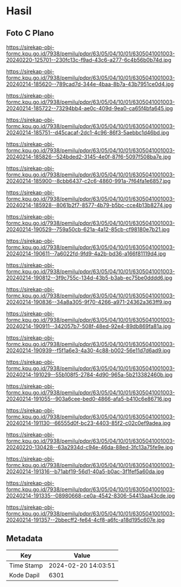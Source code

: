 # Hasil

## Foto C Plano

https://sirekap-obj-formc.kpu.go.id/7938/pemilu/pdpr/63/05/04/10/01/6305041001003-20240220-125701--230fc13c-f9ad-43c6-a277-6c4b56b0b74d.jpg

https://sirekap-obj-formc.kpu.go.id/7938/pemilu/pdpr/63/05/04/10/01/6305041001003-20240214-185620--789cad7d-344e-4baa-8b7a-43b7951ce0d4.jpg

https://sirekap-obj-formc.kpu.go.id/7938/pemilu/pdpr/63/05/04/10/01/6305041001003-20240214-185722--73294bb4-ae0c-409d-9ea0-ca65f4bfa645.jpg

https://sirekap-obj-formc.kpu.go.id/7938/pemilu/pdpr/63/05/04/10/01/6305041001003-20240214-185751--d45cacaf-2dc1-4c96-86f3-5aebbc1d46bd.jpg

https://sirekap-obj-formc.kpu.go.id/7938/pemilu/pdpr/63/05/04/10/01/6305041001003-20240214-185826--524bded2-3145-4e0f-87f6-5097f508ba7e.jpg

https://sirekap-obj-formc.kpu.go.id/7938/pemilu/pdpr/63/05/04/10/01/6305041001003-20240214-185900--8cbb6437-c2c6-4860-991a-7f64fa1e6857.jpg

https://sirekap-obj-formc.kpu.go.id/7938/pemilu/pdpr/63/05/04/10/01/6305041001003-20240214-185928--8061b2f7-8577-4b79-b5bc-cce4b13b8274.jpg

https://sirekap-obj-formc.kpu.go.id/7938/pemilu/pdpr/63/05/04/10/01/6305041001003-20240214-190529--759a50cb-621a-4a12-85cb-cf98180e7b21.jpg

https://sirekap-obj-formc.kpu.go.id/7938/pemilu/pdpr/63/05/04/10/01/6305041001003-20240214-190611--7a6022fd-9fd9-4a2b-bd36-a166f81119d4.jpg

https://sirekap-obj-formc.kpu.go.id/7938/pemilu/pdpr/63/05/04/10/01/6305041001003-20240214-190812--3f9c755c-134d-43b5-b3ab-ec75be0dddd6.jpg

https://sirekap-obj-formc.kpu.go.id/7938/pemilu/pdpr/63/05/04/10/01/6305041001003-20240214-190836--34a8a305-9f70-4266-a971-24362a363ff9.jpg

https://sirekap-obj-formc.kpu.go.id/7938/pemilu/pdpr/63/05/04/10/01/6305041001003-20240214-190911--342057b7-508f-48ed-92e4-89db869fa81a.jpg

https://sirekap-obj-formc.kpu.go.id/7938/pemilu/pdpr/63/05/04/10/01/6305041001003-20240214-190939--f5f1a6e3-4a30-4c88-b002-56e11d7d6ad9.jpg

https://sirekap-obj-formc.kpu.go.id/7938/pemilu/pdpr/63/05/04/10/01/6305041001003-20240214-191029--55b108f5-2784-4d90-965a-5b213382460b.jpg

https://sirekap-obj-formc.kpu.go.id/7938/pemilu/pdpr/63/05/04/10/01/6305041001003-20240214-191055--903a6cee-bed0-4866-afa5-b410c6e86716.jpg

https://sirekap-obj-formc.kpu.go.id/7938/pemilu/pdpr/63/05/04/10/01/6305041001003-20240214-191130--66555d0f-bc23-4403-85f2-c02c0ef9adea.jpg

https://sirekap-obj-formc.kpu.go.id/7938/pemilu/pdpr/63/05/04/10/01/6305041001003-20240220-130428--63a2934d-c94e-46da-88ed-3fc13a75fe9e.jpg

https://sirekap-obj-formc.kpu.go.id/7938/pemilu/pdpr/63/05/04/10/01/6305041001003-20240214-191316--b71abf19-56d1-40a5-b0ac-3f1fef5a60da.jpg

https://sirekap-obj-formc.kpu.go.id/7938/pemilu/pdpr/63/05/04/10/01/6305041001003-20240214-191335--08980668-ce0a-4542-8306-54413aa43cde.jpg

https://sirekap-obj-formc.kpu.go.id/7938/pemilu/pdpr/63/05/04/10/01/6305041001003-20240214-191357--2bbecff2-fe64-4cf8-a6fc-a18d195c607e.jpg


## Metadata

| Key        | Value               |
| ---------- | ------------------- |
| Time Stamp | 2024-02-20 14:03:51 |
| Kode Dapil | 6301                |




